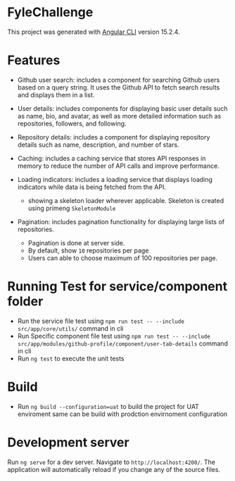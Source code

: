 # FyleChallenge

This project was generated with [Angular CLI](https://github.com/angular/angular-cli) version 15.2.4.

# Features
 * Github user search:  includes a component for searching Github users based on a query string. It uses the Github API to fetch search results and displays them in a list.

 * User details: includes components for displaying basic user details such as name, bio, and avatar, as well as more detailed information such as repositories, followers, and following.

 * Repository details: includes a component for displaying repository details such as name, description, and number of stars.

* Caching:  includes a caching service that stores API responses in memory to reduce the number of API calls and improve performance.

* Loading indicators: includes a loading service that displays loading indicators while data is being fetched from the API.
    * showing a skeleton loader wherever applicable. Skeleton is created using primeng `SkeletonModule`

* Pagination:  includes pagination functionality for displaying large lists of repositories.
    * Pagination is done at server side. 
    * By default, show `10` repositories per page
    * Users can able to choose maximum of 100 repositories per page.


# Running Test for service/component folder 
      
 * Run the service file test using `npm run test -- --include src/app/core/utils/` command in cli
 * Run Specific component file test using `npm run test -- --include src/app/modules/github-profile/component/user-tab-details` command in cli
 * Run `ng test` to execute the unit tests  

# Build

 * Run `ng build --configuration=uat` to build the project for UAT enviroment same can be build with prodction envirnoment configuration


# Development server

Run `ng serve` for a dev server. Navigate to `http://localhost:4200/`. The application will automatically reload if you change any of the source files.


